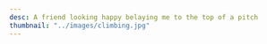 ```yaml
---
desc: A friend looking happy belaying me to the top of a pitch
thumbnail: "../images/climbing.jpg"
---
```

